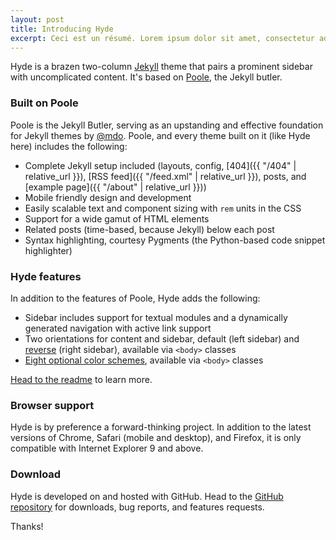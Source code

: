 ```yaml
---
layout: post
title: Introducing Hyde
excerpt: Ceci est un résumé. Lorem ipsum dolor sit amet, consectetur adipiscing elit. Vivamus semper turpis lectus, at porttitor magna aliquam et. Nunc vitae laoreet ligula. Vestibulum pulvinar vehicula elit, interdum luctus augue consequat id. Sed pulvinar feugiat dui sed tincidunt. Phasellus a mauris a nisl sagittis tincidunt et sollicitudin enim. Nullam enim sem, mattis sit amet laoreet sit amet, molestie sed sem.
---
```


Hyde is a brazen two-column [Jekyll](http://jekyllrb.com) theme that pairs a prominent sidebar with uncomplicated content. It's based on [Poole](http://getpoole.com), the Jekyll butler.

### Built on Poole

Poole is the Jekyll Butler, serving as an upstanding and effective foundation for Jekyll themes by [@mdo](https://twitter.com/mdo). Poole, and every theme built on it (like Hyde here) includes the following:

* Complete Jekyll setup included (layouts, config, [404]({{ "/404" | relative_url }}), [RSS feed]({{ "/feed.xml" | relative_url }}), posts, and [example page]({{ "/about" | relative_url }}))
* Mobile friendly design and development
* Easily scalable text and component sizing with `rem` units in the CSS
* Support for a wide gamut of HTML elements
* Related posts (time-based, because Jekyll) below each post
* Syntax highlighting, courtesy Pygments (the Python-based code snippet highlighter)

### Hyde features

In addition to the features of Poole, Hyde adds the following:

* Sidebar includes support for textual modules and a dynamically generated navigation with active link support
* Two orientations for content and sidebar, default (left sidebar) and [reverse](https://github.com/poole/hyde#reverse-layout) (right sidebar), available via `<body>` classes
* [Eight optional color schemes](https://github.com/poole/hyde#themes), available via `<body>` classes

[Head to the readme](https://github.com/poole/hyde#readme) to learn more.

### Browser support

Hyde is by preference a forward-thinking project. In addition to the latest versions of Chrome, Safari (mobile and desktop), and Firefox, it is only compatible with Internet Explorer 9 and above.

### Download

Hyde is developed on and hosted with GitHub. Head to the <a href="https://github.com/poole/hyde">GitHub repository</a> for downloads, bug reports, and features requests.

Thanks!
